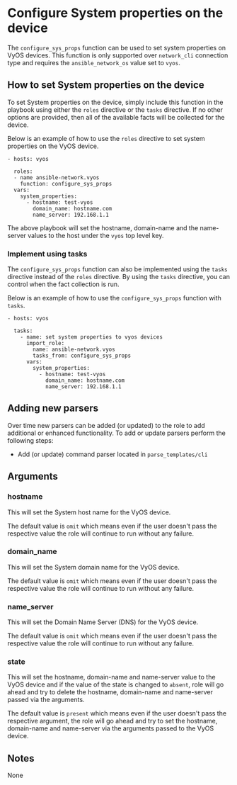 # Configure System properties on the device

The `configure_sys_props` function can be used to set system properties on VyOS
devices.  This function is only supported over `network_cli` connection
type and requires the `ansible_network_os` value set to `vyos`.

## How to set System properties on the device

To set System properties on the device, simply include this function in the playbook
using either the `roles` directive or the `tasks` directive.  If no other
options are provided, then all of the available facts will be collected for the
device.

Below is an example of how to use the `roles` directive to set system properties
on the VyOS device.

```
- hosts: vyos

  roles:
  - name ansible-network.vyos
    function: configure_sys_props
  vars:
    system_properties:
      - hostname: test-vyos
        domain_name: hostname.com
        name_server: 192.168.1.1
```

The above playbook will set the hostname, domain-name and the name-server values to
the host under the `vyos` top level key.  

### Implement using tasks

The `configure_sys_props` function can also be implemented using the `tasks` directive
instead of the `roles` directive.  By using the `tasks` directive, you can
control when the fact collection is run. 

Below is an example of how to use the `configure_sys_props` function with `tasks`.

```
- hosts: vyos

  tasks:
    - name: set system properties to vyos devices
      import_role:
        name: ansible-network.vyos
        tasks_from: configure_sys_props
      vars:
        system_properties:
          - hostname: test-vyos
            domain_name: hostname.com
            name_server: 192.168.1.1
```

## Adding new parsers

Over time new parsers can be added (or updated) to the role to add additional
or enhanced functionality.  To add or update parsers perform the following
steps:

* Add (or update) command parser located in `parse_templates/cli`

## Arguments

### hostname

This will set the System host name for the VyOS device.

The default value is `omit` which means even if the user doesn't pass the respective
value the role will continue to run without any failure.

### domain_name

This will set the System domain name for the VyOS device.

The default value is `omit` which means even if the user doesn't pass the respective 
value the role will continue to run without any failure.

### name_server

This will set the Domain Name Server (DNS) for the VyOS device.

The default value is `omit` which means even if the user doesn't pass the respective 
value the role will continue to run without any failure.

### state

This will set the hostname, domain-name and name-server value to the VyOS device and if
the value of the state is changed to `absent`, role will go ahead and try to delete the
hostname, domain-name and name-server passed via the arguments.

The default value is `present` which means even if the user doesn't pass the respective
argument, the role will go ahead and try to set the hostname, domain-name and name-server 
via the arguments passed to the VyOS device.

## Notes

None
